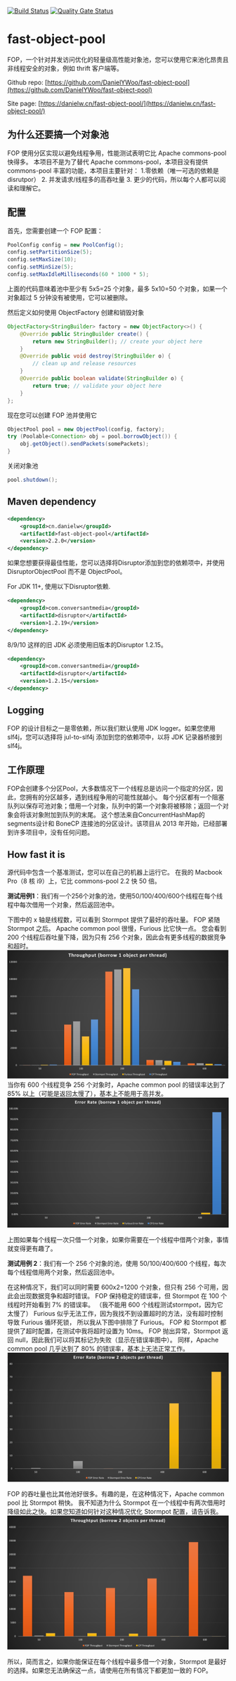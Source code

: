 [![Build Status](https://travis-ci.com/DanielYWoo/fast-object-pool.svg?branch=master)](https://travis-ci.com/github/DanielYWoo/fast-object-pool)
[![Quality Gate Status](https://sonarcloud.io/api/project_badges/measure?project=DanielYWoo_fast-object-pool&metric=alert_status)](https://sonarcloud.io/dashboard?id=DanielYWoo_fast-object-pool)

fast-object-pool
================
FOP，一个针对并发访问优化的轻量级高性能对象池，您可以使用它来池化昂贵且非线程安全的对象，例如 thrift 客户端等。

Github repo: [https://github.com/DanielYWoo/fast-object-pool](https://github.com/DanielYWoo/fast-object-pool)

Site page: [https://danielw.cn/fast-object-pool/](https://danielw.cn/fast-object-pool/)

为什么还要搞一个对象池
--------------

FOP 使用分区实现以避免线程争用，性能测试表明它比 Apache commons-pool 快得多。
本项目不是为了替代 Apache commons-pool，本项目没有提供 commons-pool 丰富的功能，本项目主要针对：
1.零依赖（唯一可选的依赖是disrutpor）
2. 并发请求/线程多的高吞吐量
3. 更少的代码，所以每个人都可以阅读和理解它。

配置
-------------
首先，您需要创建一个 FOP 配置：
```java
PoolConfig config = new PoolConfig();
config.setPartitionSize(5);
config.setMaxSize(10);
config.setMinSize(5);
config.setMaxIdleMilliseconds(60 * 1000 * 5);
```

上面的代码意味着池中至少有 5x5=25 个对象，最多 5x10=50 个对象，如果一个对象超过 5 分钟没有被使用，它可以被删除。

然后定义如何使用 ObjectFactory 创建和销毁对象
```java
ObjectFactory<StringBuilder> factory = new ObjectFactory<>() {
    @Override public StringBuilder create() {
        return new StringBuilder(); // create your object here
    }
    @Override public void destroy(StringBuilder o) {
        // clean up and release resources
    }
    @Override public boolean validate(StringBuilder o) {
        return true; // validate your object here
    }
};
```

现在您可以创建 FOP 池并使用它
```java
ObjectPool pool = new ObjectPool(config, factory);
try (Poolable<Connection> obj = pool.borrowObject()) {
    obj.getObject().sendPackets(somePackets);
}
```

关闭对象池
```java
pool.shutdown();

```

Maven dependency
---------------
```xml
<dependency>
    <groupId>cn.danielw</groupId>
    <artifactId>fast-object-pool</artifactId>
    <version>2.2.0</version>
</dependency>
```

如果您想要获得最佳性能，您可以选择将Disruptor添加到您的依赖项中，并使用 DisruptorObjectPool 而不是 ObjectPool。


For JDK 11+, 使用以下Disruptor依赖.
```xml
<dependency>
    <groupId>com.conversantmedia</groupId>
    <artifactId>disruptor</artifactId>
    <version>1.2.19</version>
</dependency>
```

8/9/10 这样的旧 JDK 必须使用旧版本的Disruptor 1.2.15。
```xml
<dependency>
    <groupId>com.conversantmedia</groupId>
    <artifactId>disruptor</artifactId>
    <version>1.2.15</version>
</dependency>
```

Logging
--------------
FOP 的设计目标之一是零依赖，所以我们默认使用 JDK logger。如果您使用 slf4j，您可以选择将 jul-to-slf4j 添加到您的依赖项中，以将 JDK 记录器桥接到 slf4j。

工作原理
--------------
FOP会创建多个分区Pool，大多数情况下一个线程总是访问一个指定的分区，因此，您拥有的分区越多，遇到线程争用的可能性就越小。
每个分区都有一个阻塞队列以保存可池对象；借用一个对象，队列中的第一个对象将被移除；返回一个对象会将该对象附加到队列的末尾。
这个想法来自ConcurrentHashMap的segments设计和 BoneCP 连接池的分区设计。该项目从 2013 年开始，已经部署到许多项目中，没有任何问题。

How fast it is
--------------
源代码中包含一个基准测试，您可以在自己的机器上运行它。 在我的 Macbook Pro（8 核 i9）上，它比 commons-pool 2.2 快 50 倍。

**测试用例1**：我们有一个256个对象的池，使用50/100/400/600个线程在每个线程中每次借用一个对象，然后返回池中。

下图中的 x 轴是线程数，可以看到 Stormpot 提供了最好的吞吐量。 FOP 紧随 Stormpot 之后。 Apache common pool 很慢，Furious 比它快一点。
您会看到 200 个线程后吞吐量下降，因为只有 256 个对象，因此会有更多线程的数据竞争和超时。
![](docs/b1-throughput.png?raw=true)
当你有 600 个线程竞争 256 个对象时，Apache common pool 的错误率达到了 85% 以上（可能是返回太慢了），基本上不能用于高并发。
![](docs/b1-error-rate.png?raw=true)

上图如果每个线程一次只借一个对象，如果你需要在一个线程中借两个对象，事情就变得更有趣了。

**测试用例 2**：我们有一个 256 个对象的池，使用 50/100/400/600 个线程，每次每个线程借用两个对象，然后返回池中。

在这种情况下，我们可以同时需要 600x2=1200 个对象，但只有 256 个可用，因此会出现数据竞争和超时错误。
FOP 保持稳定的错误率，但 Stormpot 在 100 个线程时开始看到 7% 的错误率。 （我不能用 600 个线程测试stormpot，因为它太慢了）
Furious 似乎无法工作，因为我找不到设置超时的方法，没有超时控制导致 Furious 循环死锁，
所以我从下图中排除了 Furious。 FOP 和 Stormpot 都提供了超时配置，在测试中我将超时设置为 10ms。
FOP 抛出异常，Stormpot 返回 null，因此我们可以将其标记为失败（显示在错误率图中）。
同样，Apache common pool 几乎达到了 80% 的错误率，基本上无法正常工作。
![](docs/b2-error-rate.png?raw=true)

FOP 的吞吐量也比其他池好很多。有趣的是，在这种情况下，Apache common pool 比 Stormpot 稍快。
我不知道为什么 Stormpot 在一个线程中有两次借用时降级如此之快。如果您知道如何针对这种情况优化 Stormpot 配置，请告诉我。
![](docs/b2-throughput.png?raw=true)

所以，简而言之，如果你能保证在每个线程中最多借一个对象，Stormpot 是最好的选择。如果您无法确保这一点，请使用在所有情况下都更加一致的 FOP。
